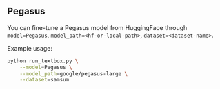 ## Pegasus

You can fine-tune a Pegasus model from HuggingFace through ``model=Pegasus``, ``model_path=<hf-or-local-path>``, ``dataset=<dataset-name>``. 

Example usage:

```bash
python run_textbox.py \
    --model=Pegasus \
    --model_path=google/pegasus-large \
    --dataset=samsum
```
